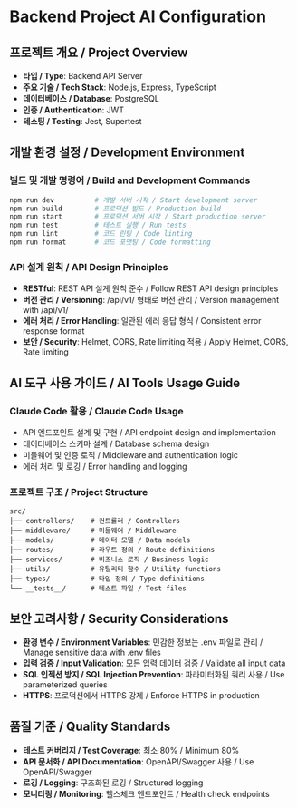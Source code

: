 # Backend Project AI Configuration

## 프로젝트 개요 / Project Overview
- **타입 / Type**: Backend API Server
- **주요 기술 / Tech Stack**: Node.js, Express, TypeScript
- **데이터베이스 / Database**: PostgreSQL
- **인증 / Authentication**: JWT
- **테스팅 / Testing**: Jest, Supertest

## 개발 환경 설정 / Development Environment

### 빌드 및 개발 명령어 / Build and Development Commands
```bash
npm run dev          # 개발 서버 시작 / Start development server
npm run build        # 프로덕션 빌드 / Production build
npm run start        # 프로덕션 서버 시작 / Start production server
npm run test         # 테스트 실행 / Run tests
npm run lint         # 코드 린팅 / Code linting
npm run format       # 코드 포맷팅 / Code formatting
```

### API 설계 원칙 / API Design Principles
- **RESTful**: REST API 설계 원칙 준수 / Follow REST API design principles
- **버전 관리 / Versioning**: /api/v1/ 형태로 버전 관리 / Version management with /api/v1/
- **에러 처리 / Error Handling**: 일관된 에러 응답 형식 / Consistent error response format
- **보안 / Security**: Helmet, CORS, Rate limiting 적용 / Apply Helmet, CORS, Rate limiting

## AI 도구 사용 가이드 / AI Tools Usage Guide

### Claude Code 활용 / Claude Code Usage
- API 엔드포인트 설계 및 구현 / API endpoint design and implementation
- 데이터베이스 스키마 설계 / Database schema design
- 미들웨어 및 인증 로직 / Middleware and authentication logic
- 에러 처리 및 로깅 / Error handling and logging

### 프로젝트 구조 / Project Structure
```
src/
├── controllers/    # 컨트롤러 / Controllers
├── middleware/     # 미들웨어 / Middleware
├── models/         # 데이터 모델 / Data models
├── routes/         # 라우트 정의 / Route definitions
├── services/       # 비즈니스 로직 / Business logic
├── utils/          # 유틸리티 함수 / Utility functions
├── types/          # 타입 정의 / Type definitions
└── __tests__/      # 테스트 파일 / Test files
```

## 보안 고려사항 / Security Considerations
- **환경 변수 / Environment Variables**: 민감한 정보는 .env 파일로 관리 / Manage sensitive data with .env files
- **입력 검증 / Input Validation**: 모든 입력 데이터 검증 / Validate all input data
- **SQL 인젝션 방지 / SQL Injection Prevention**: 파라미터화된 쿼리 사용 / Use parameterized queries
- **HTTPS**: 프로덕션에서 HTTPS 강제 / Enforce HTTPS in production

## 품질 기준 / Quality Standards
- **테스트 커버리지 / Test Coverage**: 최소 80% / Minimum 80%
- **API 문서화 / API Documentation**: OpenAPI/Swagger 사용 / Use OpenAPI/Swagger
- **로깅 / Logging**: 구조화된 로깅 / Structured logging
- **모니터링 / Monitoring**: 헬스체크 엔드포인트 / Health check endpoints